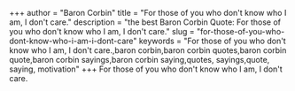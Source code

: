 +++
author = "Baron Corbin"
title = "For those of you who don't know who I am, I don't care."
description = "the best Baron Corbin Quote: For those of you who don't know who I am, I don't care."
slug = "for-those-of-you-who-dont-know-who-i-am-i-dont-care"
keywords = "For those of you who don't know who I am, I don't care.,baron corbin,baron corbin quotes,baron corbin quote,baron corbin sayings,baron corbin saying,quotes, sayings,quote, saying, motivation"
+++
For those of you who don't know who I am, I don't care.
